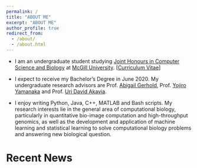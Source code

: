 ```yaml
---
permalink: /
title: "ABOUT ME"
excerpt: "ABOUT ME"
author_profile: true
redirect_from:
  - /about/
  - /about.html
---
```


* I am an undergraduate student studying [Joint Honours in Computer Science and Biology](http://biology.mcgill.ca/undergrad/jointmajor_compbiol.html) at [McGill University](https://mcgill.ca/). [[Curriculum Vitae](http://yifnzhao.github.io./files/yifanzhao_cv.pdf)]

* I expect to receive my Bachelor’s Degree in June 2020. My undergraduate research advisors are Prof. [Abigail Gerhold](https://www.gerholdlab.net/people), Prof. [Yojiro Yamanaka](https://mcgillgcrc.com/research/members/yamanaka) and Prof. [Uri David Akavia](https://www.mcgill.ca/biochemistry/about-us/department/faculty-members/uri-david-akavia).

* I enjoy writing Python, Java, C++, MATLAB and Bash scripts. My research interests lie in the general area of computational biology, particularly in quantitative bio-image computation and high-throughput genomics, as well as the development and application of machine learning and statistical learning to solve computational biology problems and answering new biological question.

# Recent News
